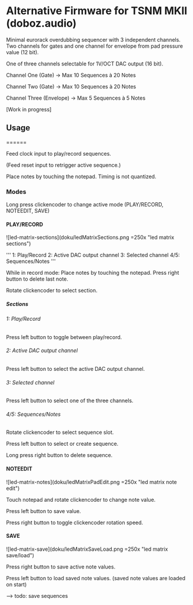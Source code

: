 # Alternative Firmware for TSNM MKII (doboz.audio)

Minimal eurorack overdubbing sequencer with 3 independent channels. 
Two channels for gates and one channel for envelope from pad pressure value (12 bit). 

One of three channels selectable for 1V/OCT DAC output (16 bit).

Channel One (Gate) -> Max 10 Sequences à 20 Notes

Channel Two (Gate) -> Max 10 Sequences à 20 Notes

Channel Three (Envelope) -> Max 5 Sequences à 5 Notes

[Work in progress]

## Usage
======

Feed clock input to play/record sequences.

(Feed reset input to retrigger active sequence.)

Place notes by touching the notepad. Timing is not quantized.

### Modes

Long press clickencoder to change active mode (PLAY/RECORD, NOTEEDIT, SAVE)

#### PLAY/RECORD

![led-matrix-sections](doku/ledMatrixSections.png =250x "led matrix sections")

'''
1: Play/Record
2: Active DAC output channel
3: Selected channel
4/5: Sequences/Notes
'''

While in record mode: Place notes by touching the notepad. Press right button to delete last note.

Rotate clickencoder to select section.

##### Sections

###### 1: Play/Record

Press left button to toggle between play/record.

###### 2: Active DAC output channel

Press left button to select the active DAC output channel.

###### 3: Selected channel

Press left button to select one of the three channels.

###### 4/5: Sequences/Notes

Rotate clickencoder to select sequence slot. 

Press left button to select or create sequence.

Long press right button to delete sequence.

#### NOTEEDIT

![led-matrix-notes](doku/ledMatrixPadEdit.png =250x "led matrix note edit")

Touch notepad and rotate clickencoder to change note value. 

Press left button to save value.

Press right button to toggle clickencoder rotation speed.

#### SAVE

![led-matrix-save](doku/ledMatrixSaveLoad.png =250x "led matrix save/load")

Press right button to save active note values.

Press left button to load saved note values. (saved note values are loaded on start)

--> todo: save sequences






